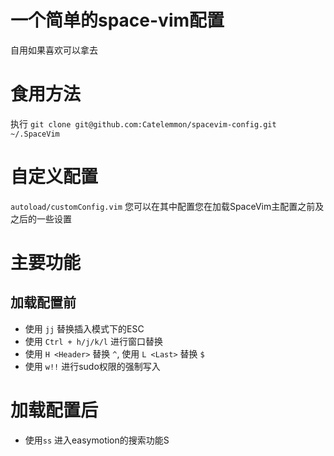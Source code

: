 # 一个简单的space-vim配置

自用如果喜欢可以拿去

# 食用方法
执行 `git clone git@github.com:Catelemmon/spacevim-config.git ~/.SpaceVim`

# 自定义配置
`autoload/customConfig.vim` 您可以在其中配置您在加载SpaceVim主配置之前及之后的一些设置

# 主要功能

## 加载配置前
- 使用 `jj` 替换插入模式下的ESC
- 使用 `Ctrl + h/j/k/l` 进行窗口替换
- 使用 `H <Header>` 替换 `^`, 使用 `L <Last>` 替换 `$`
- 使用 `w!!` 进行sudo权限的强制写入

# 加载配置后
- 使用`ss` 进入easymotion的搜索功能S
